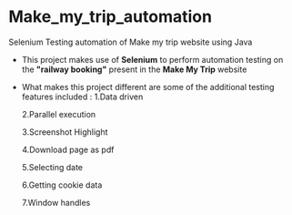 # Make_my_trip_automation

Selenium Testing automation of Make my trip website using Java

- This project makes use of **Selenium** to perform automation testing on the **"railway booking"** present in the **Make My Trip** website
- What makes this project different are some of the additional testing features included :
   1.Data driven
  
   2.Parallel execution
  
   3.Screenshot Highlight
  
   4.Download page as pdf
  
   5.Selecting date
  
   6.Getting cookie data
  
   7.Window handles

